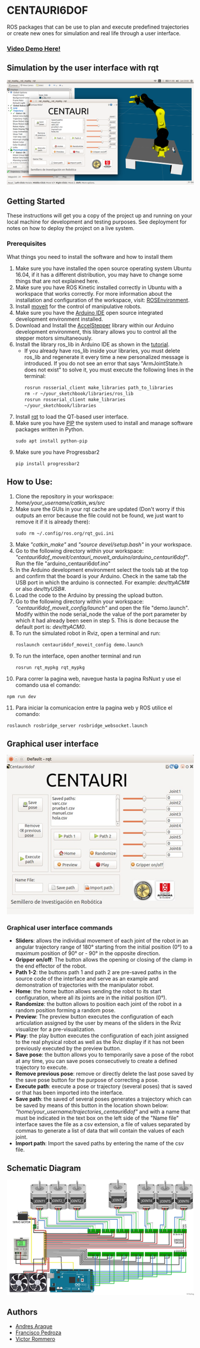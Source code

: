 # CENTAURI6DOF
ROS packages that can be use to plan and execute predefined trajectories or create new ones for simulation and real life through a user interface.
### [Video Demo Here!](https://youtu.be/Sm1RTgK0xwU)
## Simulation by the user interface with rqt
![centauri_rviz_gui.png](/centauri_rviz_gui.png)

## Getting Started
These instructions will get you a copy of the project up and running on your local machine for development and testing purposes. See deployment for notes on how to deploy the project on a live system.

### Prerequisites
What things you need to install the software and how to install them
1. Make sure you have installed the open source operating system Ubuntu 16.04, if it has a different distribution, you may have to change some things that are not explained here.
2. Make sure you have ROS Kinetic installed correctly in Ubuntu with a workspace that works correctly. For more information about the installation and configuration of the workspace, visit: [ROSEnvironment](http://wiki.ros.org/ROS/Tutorials/InstallingandConfiguringROSEnvironment).
3. Install [moveit](http://docs.ros.org/kinetic/api/moveit_tutorials/html/doc/getting_started/getting_started.html#install-moveit) for the control of manipulative robots.
4. Make sure you have the [Arduino IDE](https://www.arduino.cc/en/Main/Software) open source integrated development environment installed.
5. Download and Install the [AccelStepper](http://www.airspayce.com/mikem/arduino/AccelStepper/AccelStepper-1.57.zip) library within our Arduino development environment, this library allows you to control all the stepper motors simultaneously.
6. Install the library ros_lib in Arduino IDE as shown in the [tutorial](http://wiki.ros.org/rosserial_arduino/Tutorials/Arduino%20IDE%20Setup).
   - If you already have ros_lib inside your libraries, you must delete ros_lib and regenerate it every time a new personalized message is introduced. If you do not see an error that says "ArmJointState.h does not exist" to solve it, you must execute the following lines in the terminal:
      ```
      rosrun rosserial_client make_libraries path_to_libraries
      rm -r ~/your_sketchbook/libraries/ros_lib
      rosrun rosserial_client make_libraries ~/your_sketchbook/libraries
      ```
7. Install [rqt](http://wiki.ros.org/rqt/UserGuide/Install/Groovy) to load the QT-based user interface.
8. Make sure you have [PIP](https://pypi.org/project/pip/) the system used to install and manage software packages written in Python.
   ```
   sudo apt install python-pip
   ```
9. Make sure you have Progressbar2
   ```
   pip install progressbar2
   ```
## How to Use:
1. Clone the repository in your workspace: _home/your_username/catkin_ws/src_
2. Make sure the GUIs in your rqt cache are updated (Don't worry if this outputs an error because the file could not be found, we just want to remove it if it is already there):
   ```
   sudo rm ~/.config/ros.org/rqt_gui.ini
   ```
3. Make _"catkin_make"_ and _"source devel/setup.bash"_ in your workspace.
4. Go to the following directory within your workspace: _"centauri6dof_moveit/centauri_moveit_arduino/arduino_centauri6dof"_. Run the file "arduino_centauri6dof.ino"
5. In the Arduino development environment select the tools tab at the top and confirm that the board is your Arduino. Check in the same tab the USB port in which the arduino is connected. For example: _dev/ttyACM#_ or also _dev/ttyUSB#_.
6. Load the code to the Arduino by pressing the upload button.
7. Go to the following directory within your workspace: _"centauri6dof_moveit_config/launch"_ and open the file "demo.launch". Modify within the node serial_node the value of the port parameter by which it had already been seen in step 5. This is done because the default port is: _dev/ttyACM0_.
8. To run the simulated robot in Rviz, open a terminal and run:
   ```
   roslaunch centauri6dof_moveit_config demo.launch 
   ```
9. To run the interface, open another terminal and run
   ```
   rosrun rqt_mypkg rqt_mypkg
   ```
10. Para correr la pagina web, navegue hasta la pagina RsNuxt y use el comando usa el comando: 
   ```
   npm run dev
   ```
11. Para iniciar la comunicacion entre la pagina web y ROS utilice el comando: 
   ```
   roslaunch rosbridge_server rosbridge_websocket.launch
   ```
   
## Graphical user interface
![gui.png](/GUI.png)
### Graphical user interface commands
- **Sliders**: allows the individual movement of each joint of the robot in an angular trajectory range of 180° starting from the initial position (0°) to a maximum position of 90° or - 90° in the opposite direction.
- **Gripper on/off**: The button allows the opening or closing of the clamp in the end effector of the robot.
- **Path 1-2**: the buttons path 1 and path 2 are pre-saved paths in the source code of the interface and serve as an example and demonstration of trajectories with the manipulator robot.
- **Home**: the home button allows sending the robot to its start configuration, where all its joints are in the initial position (0°).
- **Randomize**: the button allows to position each joint of the robot in a random position forming a random pose.
- **Preview**: The preview button executes the configuration of each articulation assigned by the user by means of the sliders in the Rviz visualizer for a pre-visualization.
- **Play**: the play button executes the configuration of each joint assigned to the real physical robot as well as the Rviz display if it has not been previously executed by the preview button.
- **Save pose**: the button allows you to temporarily save a pose of the robot at any time, you can save poses consecutively to create a defined trajectory to execute.
- **Remove previous pose**: remove or directly delete the last pose saved by the save pose button for the purpose of correcting a pose.
- **Execute path**: execute a pose or trajectory (several poses) that is saved or that has been imported into the interface.
- **Save path**: the saved of several poses generates a trajectory which can be saved by means of this button in the location shown below: _"home/your_username/trajectories_centauri6dof"_ and with a name that must be indicated in the text box on the left side of the "Name file" interface saves the file as a csv extension, a file of values separated by commas to generate a list of data that will contain the values of each joint.
- **Import path**: Import the saved paths by entering the name of the csv file.
## Schematic Diagram
![diagram.png](/diagram.png)
## Authors
- [Andres Araque](https://github.com/andresaraque)
- [Francisco Pedroza](https://github.com/franciscopedroza030595)
- [Victor Rommero](https://github.com/vromerocano)
